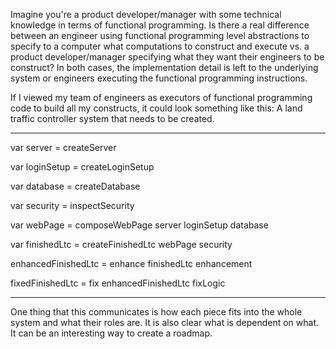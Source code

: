 Imagine you're a product developer/manager with some technical knowledge in terms of functional programming. Is there a real difference between an engineer using functional programming level abstractions to specify to a computer what computations to construct and execute vs. a product developer/manager specifying what they want their engineers to be construct? In both cases, the implementation detail is left to the underlying system or engineers executing the functional programming instructions.

If I viewed my team of engineers as executors of functional programming code to build all my constructs, it could look something like this: A land traffic controller system that needs to be created.

-----

var server = createServer

var loginSetup = createLoginSetup

var database = createDatabase

var security = inspectSecurity

var webPage = composeWebPage server loginSetup database

var finishedLtc = createFinishedLtc webPage security

enhancedFinishedLtc = enhance finishedLtc enhancement

fixedFinishedLtc = fix enhancedFinishedLtc fixLogic

-----

One thing that this communicates is how each piece fits into the whole system and what their roles are. It is also clear what is dependent on what. It can be an interesting way to create a roadmap.
